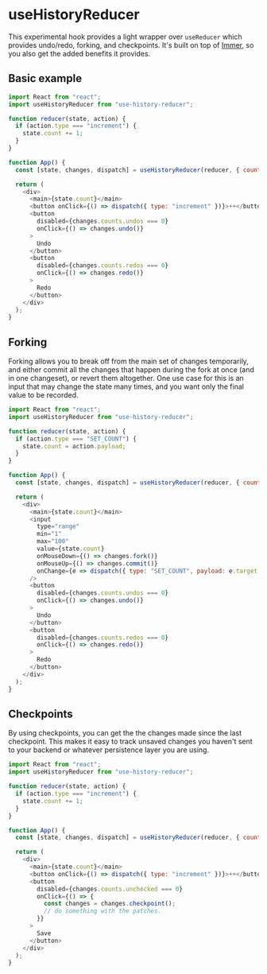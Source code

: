 # useHistoryReducer

This experimental hook provides a light wrapper over `useReducer` which provides undo/redo, forking, and checkpoints. It's built on top of [Immer](https://immerjs.github.io/immer/docs/introduction), so you also get the added benefits it provides.

## Basic example

```js
import React from "react";
import useHistoryReducer from "use-history-reducer";

function reducer(state, action) {
  if (action.type === "increment") {
    state.count += 1;
  }
}

function App() {
  const [state, changes, dispatch] = useHistoryReducer(reducer, { count: 1 });

  return (
    <div>
      <main>{state.count}</main>
      <button onClick={() => dispatch({ type: "increment" })}>++</button>
      <button
        disabled={changes.counts.undos === 0}
        onClick={() => changes.undo()}
      >
        Undo
      </button>
      <button
        disabled={changes.counts.redos === 0}
        onClick={() => changes.redo()}
      >
        Redo
      </button>
    </div>
  );
}
```

## Forking

Forking allows you to break off from the main set of changes temporarily, and either commit all the changes that happen during the fork at once (and in one changeset), or revert them altogether. One use case for this is an input that may change the state many times, and you want only the final value to be recorded.

```js
import React from "react";
import useHistoryReducer from "use-history-reducer";

function reducer(state, action) {
  if (action.type === "SET_COUNT") {
    state.count = action.payload;
  }
}

function App() {
  const [state, changes, dispatch] = useHistoryReducer(reducer, { count: 1 });

  return (
    <div>
      <main>{state.count}</main>
      <input
        type="range"
        min="1"
        max="100"
        value={state.count}
        onMouseDown={() => changes.fork()}
        onMouseUp={() => changes.commit()}
        onChange={e => dispatch({ type: "SET_COUNT", payload: e.target.value })}
      />
      <button
        disabled={changes.counts.undos === 0}
        onClick={() => changes.undo()}
      >
        Undo
      </button>
      <button
        disabled={changes.counts.redos === 0}
        onClick={() => changes.redo()}
      >
        Redo
      </button>
    </div>
  );
}
```

## Checkpoints

By using checkpoints, you can get the the changes made since the last checkpoint. This makes it easy to track unsaved changes you haven't sent to your backend or whatever persistence layer you are using.

```js
import React from "react";
import useHistoryReducer from "use-history-reducer";

function reducer(state, action) {
  if (action.type === "increment") {
    state.count += 1;
  }
}

function App() {
  const [state, changes, dispatch] = useHistoryReducer(reducer, { count: 1 });

  return (
    <div>
      <main>{state.count}</main>
      <button onClick={() => dispatch({ type: "increment" })}>++</button>
      <button
        disabled={changes.counts.unchecked === 0}
        onClick={() => {
          const changes = changes.checkpoint();
          // do something with the patches.
        }}
      >
        Save
      </button>
    </div>
  );
}
```
